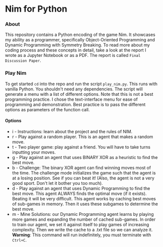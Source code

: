 # Nim for Python

### About
This repository contains a Python encoding of the game Nim. It showcases my ability as a programmer, specifically Object-Oriented Programming and Dynamic Programming with Symmetry Breaking. To read more about my coding process and these concepts in detail, take a look at the report I wrote as a Jupyter Notebook or as a PDF. The report is called `Final Discussion Paper`.

### Play Nim
To get started `cd` into the repo and run the script `play_nim.py`. This runs with vanilla Python. You shouldn't need any dependencies. The script will generate a menu with a list of different options. Note that this is not a best programming practice. I chose the text-interface menu for ease of programming and demonstration. Best practice is to pass the different options as parameters of the function call.

#### Options
* i - Instructions: learn about the project and the rules of NIM.
* r - Play against a random player. This is an agent that makes a random move.
* t - Two player game: play against a friend. You will have to take turns inputting your moves.
* g - Play against an agent that uses BINARY XOR as a heuristic to find the best move.
* b - Challenge: The binary XOR agent can find winning moves most of the time. The challenge mode initializes the game such that the agent is at a losing position. See if you can beat it! (Also, the agent is not a very good sport. Don't let it bother you too much).
* d - Play against an agent that uses Dynamic Programming to find the best move. This agent ALWAYS finds the optimal move (if it exists). Beating it will be very difficult. This agent works by caching best moves of sub-games in memory. Then it uses these subgames to determine the best move.
* m - Mine Solutions: our Dynamic Programming agent learns by playing more games and expanding the number of cached sub-games. In order to train our agent, we set it against itself to play games of increasing complexity. Then we write the cache to a .txt file so we can analyze it. __Warning__: This command will run indefinitely, you must terminate with `Ctrl+C`.
